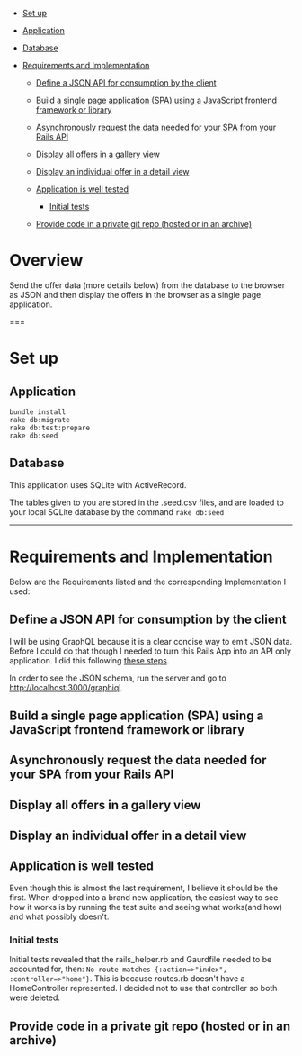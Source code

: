 <!-- TOC depthFrom:1 depthTo:6 withLinks:1 updateOnSave:1 orderedList:0 -->

 - [Set up](#set-up)

  - [Application](#application)
  - [Database](#database)

- [Requirements and Implementation](#requirements-and-implementation)

  - [Define a JSON API for consumption by the client](#define-a-json-api-for-consumption-by-the-client)
  - [Build a single page application (SPA) using a JavaScript frontend framework or library](#build-a-single-page-application-spa-using-a-javascript-frontend-framework-or-library)
  - [Asynchronously request the data needed for your SPA from your Rails API](#asynchronously-request-the-data-needed-for-your-spa-from-your-rails-api)
  - [Display all offers in a gallery view](#display-all-offers-in-a-gallery-view)
  - [Display an individual offer in a detail view](#display-an-individual-offer-in-a-detail-view)
  - [Application is well tested](#application-is-well-tested)

    - [Initial tests](#initial-tests)

  - [Provide code in a private git repo (hosted or in an archive)](#provide-code-in-a-private-git-repo-hosted-or-in-an-archive)

<!-- /TOC -->

 # Overview

Send the offer data (more details below) from the database to the browser as JSON and then display the offers in the browser as a single page application.

===

# Set up

## Application

```
bundle install
rake db:migrate
rake db:test:prepare
rake db:seed
```

## Database

This application uses SQLite with ActiveRecord.

The tables given to you are stored in the .seed.csv files, and are loaded to your local SQLite database by the command `rake db:seed`

--------------------------------------------------------------------------------

# Requirements and Implementation

Below are the Requirements listed and the corresponding Implementation I used:

## Define a JSON API for consumption by the client

I will be using GraphQL because it is a clear concise way to emit JSON data. Before I could do that though I needed to turn this Rails App into an API only application. I did this following [these steps](https://hashrocket.com/blog/posts/how-to-make-rails-5-api-only).

In order to see the JSON schema, run the server and go to <http://localhost:3000/graphiql>.

## Build a single page application (SPA) using a JavaScript frontend framework or library

## Asynchronously request the data needed for your SPA from your Rails API

## Display all offers in a gallery view

## Display an individual offer in a detail view

## Application is well tested

Even though this is almost the last requirement, I believe it should be the first. When dropped into a brand new application, the easiest way to see how it works is by running the test suite and seeing what works(and how) and what possibly doesn't.

### Initial tests

Initial tests revealed that the rails_helper.rb and Gaurdfile needed to be accounted for, then: `No route matches {:action=>"index", :controller=>"home"}`. This is because routes.rb doesn't have a HomeController represented. I decided not to use that controller so both were deleted.

## Provide code in a private git repo (hosted or in an archive)
